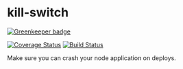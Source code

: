 # kill-switch

[![Greenkeeper badge](https://badges.greenkeeper.io/eiriksm/kill-switch.svg)](https://greenkeeper.io/)

[![Coverage Status](https://coveralls.io/repos/github/eiriksm/kill-switch/badge.svg?branch=master)](https://coveralls.io/github/eiriksm/kill-switch?branch=master)
[![Build Status](https://travis-ci.org/eiriksm/kill-switch.svg?branch=master)](https://travis-ci.org/eiriksm/kill-switch)

Make sure you can crash your node application on deploys.
